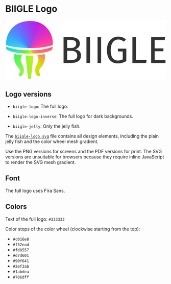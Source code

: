 # BIIGLE Logo

![BIIGLE Logo](biigle-logo.png?raw=true)

## Logo versions

- `biigle-logo`: The full logo.

- `biigle-logo-inverse`: The full logo for dark backgrounds.

- `biigle-jelly`: Only the jelly fish.

The [`biigle-logo.svg`](biigle-logo.svg) file contains all design elements, including the plain jelly fish and the color wheel mesh gradient.

Use the PNG versions for screens and the PDF versions for print. The SVG versions are unsuitable for browsers because they require inline JavaScript to render the SVG mesh gradient.

## Font

The full logo uses Fira Sans.

## Colors

Text of the full logo: `#333333`

Color stops of the color wheel (clockwise starting from the top):
- `#c016e8`
- `#f32ead`
- `#fd8557`
- `#d7d601`
- `#90f641`
- `#2ef3ab`
- `#1abdea`
- `#706dff`
